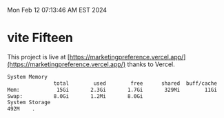 Mon Feb 12 07:13:46 AM EST 2024

# vite Fifteen


This project is live at [https://marketingpreference.vercel.app/](https://marketingpreference.vercel.app/) thanks to Vercel.

```bash
System Memory
               total        used        free      shared  buff/cache   available
Mem:            15Gi       2.3Gi       1.7Gi       329Mi        11Gi        12Gi
Swap:          8.0Gi       1.2Mi       8.0Gi
System Storage
492M	.
```
